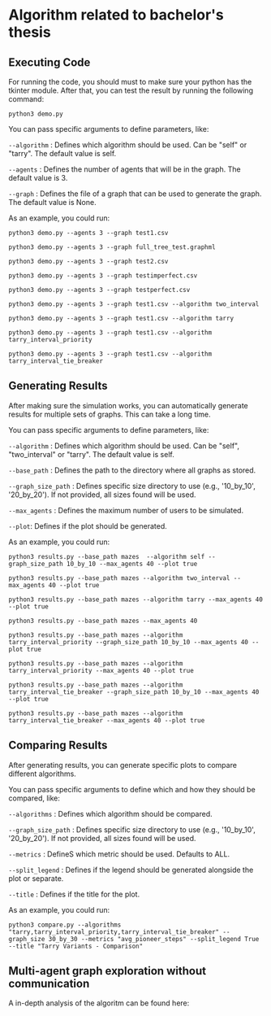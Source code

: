 # Algorithm related to bachelor's thesis

## Executing Code

For running the code, you should must to make sure your python has the tkinter module.
After that, you can test the result by running the following command:

`python3 demo.py`

You can pass specific arguments to define parameters, like:

`--algorithm` : Defines which algorithm should be used. Can be "self" or "tarry". The default value is self.

`--agents` : Defines the number of agents that will be in the graph. The default value is 3.

`--graph` : Defines the file of a graph that can be used to generate the graph. The default value is None.

As an example, you could run:

`python3 demo.py --agents 3 --graph test1.csv`

`python3 demo.py --agents 3 --graph full_tree_test.graphml`

`python3 demo.py --agents 3 --graph test2.csv`

`python3 demo.py --agents 3 --graph testimperfect.csv`

`python3 demo.py --agents 3 --graph testperfect.csv`

`python3 demo.py --agents 3 --graph test1.csv --algorithm two_interval`

`python3 demo.py --agents 3 --graph test1.csv --algorithm tarry`

`python3 demo.py --agents 3 --graph test1.csv --algorithm tarry_interval_priority`

`python3 demo.py --agents 3 --graph test1.csv --algorithm tarry_interval_tie_breaker`

## Generating Results

After making sure the simulation works, you can automatically generate results for multiple sets of graphs. This can take a long time.

You can pass specific arguments to define parameters, like:

`--algorithm` : Defines which algorithm should be used. Can be "self", "two_interval" or "tarry". The default value is self.

`--base_path` : Defines the path to the directory where all graphs as stored.

`--graph_size_path` : Defines specific size directory to use (e.g., '10_by_10', '20_by_20'). If not provided, all sizes found will be used.

`--max_agents` : Defines the maximum number of users to be simulated.

`--plot`: Defines if the plot should be generated.

As an example, you could run:

`python3 results.py --base_path mazes  --algorithm self --graph_size_path 10_by_10 --max_agents 40 --plot true`

`python3 results.py --base_path mazes --algorithm two_interval --max_agents 40 --plot true`

`python3 results.py --base_path mazes --algorithm tarry --max_agents 40 --plot true`

`python3 results.py --base_path mazes --max_agents 40`

`python3 results.py --base_path mazes --algorithm tarry_interval_priority --graph_size_path 10_by_10 --max_agents 40 --plot true`

`python3 results.py --base_path mazes --algorithm tarry_interval_priority --max_agents 40 --plot true`

`python3 results.py --base_path mazes --algorithm tarry_interval_tie_breaker --graph_size_path 10_by_10 --max_agents 40 --plot true`

`python3 results.py --base_path mazes --algorithm tarry_interval_tie_breaker --max_agents 40 --plot true`


## Comparing Results

After generating results, you can generate specific plots to compare different algorithms.

You can pass specific arguments to define which and how they should be compared, like:

`--algorithms` : Defines which algorithm should be compared.

`--graph_size_path` : Defines specific size directory to use (e.g., '10_by_10', '20_by_20'). If not provided, all sizes found will be used.

`--metrics` : DefineS which metric should be used. Defaults to ALL.

`--split_legend` : Defines if the legend should be generated alongside the plot or separate.

`--title` : Defines if the title for the plot.

As an example, you could run:

```python3 compare.py --algorithms "tarry,tarry_interval_priority,tarry_interval_tie_breaker" --graph_size 30_by_30 --metrics "avg_pioneer_steps" --split_legend True --title "Tarry Variants - Comparison" ```

## Multi-agent graph exploration without communication

A in-depth analysis of the algoritm can be found here:
